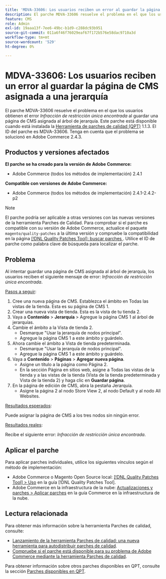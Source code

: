 ```yaml
---
title: 'MDVA-33606: Los usuarios reciben un error al guardar la página de CMS asignada a una jerarquía'
description: El parche MDVA-33606 resuelve el problema en el que los usuarios obtienen el error "Infracción de restricción única encontrada" al guardar una página de CMS asignada al árbol de jerarquía. Este parche está disponible cuando está instalada la [Quality Patches Tool (QPT)](https://experienceleague.adobe.com/en/docs/commerce-operations/tools/quality-patches-tool/quality-patches-tool-to-self-serve-quality-patches) 1.1.3. El ID del parche es MDVA-33606. Tenga en cuenta que el problema se solucionó en Adobe Commerce 2.4.3.
feature: CMS
role: Admin
exl-id: 19aaa13f-7ee6-49bc-b1d9-c288dc93b951
source-git-commit: 011a6f46f76029eaf67f172b576e58dac9710a3d
workflow-type: tm+mt
source-wordcount: '529'
ht-degree: 0%

---
```


# MDVA-33606: Los usuarios reciben un error al guardar la página de CMS asignada a una jerarquía

El parche MDVA-33606 resuelve el problema en el que los usuarios obtienen el error *Infracción de restricción única encontrada* al guardar una página de CMS asignada al árbol de jerarquía. Este parche está disponible cuando está instalada la [Herramienta de parches de calidad (QPT)](https://experienceleague.adobe.com/en/docs/commerce-operations/tools/quality-patches-tool/quality-patches-tool-to-self-serve-quality-patches) 1.1.3. El ID del parche es MDVA-33606. Tenga en cuenta que el problema se solucionó en Adobe Commerce 2.4.3.

## Productos y versiones afectados

**El parche se ha creado para la versión de Adobe Commerce:**

* Adobe Commerce (todos los métodos de implementación) 2.4.1

**Compatible con versiones de Adobe Commerce:**

* Adobe Commerce (todos los métodos de implementación) 2.4.1-2.4.2-p2

>[!NOTE]
>
>El parche podría ser aplicable a otras versiones con las nuevas versiones de la herramienta Parches de Calidad. Para comprobar si el parche es compatible con su versión de Adobe Commerce, actualice el paquete `magento/quality-patches` a la última versión y compruebe la compatibilidad en la página [[!DNL Quality Patches Tool]: buscar parches ](https://experienceleague.adobe.com/en/docs/commerce-operations/tools/quality-patches-tool/quality-patches-tool-to-self-serve-quality-patches). Utilice el ID de parche como palabra clave de búsqueda para localizar el parche.

## Problema

Al intentar guardar una página de CMS asignada al árbol de jerarquía, los usuarios reciben el siguiente mensaje de error: *Infracción de restricción única encontrada*.

<u>Pasos a seguir</u>:

1. Cree una nueva página de CMS. Establezca el ámbito en Todas las vistas de la tienda. Esta es su página de CMS 1.
1. Crear una nueva vista de tienda. Esta es la vista de tu tienda 2.
1. Vaya a **Contenido** > **Jerarquía** > Agregue la página CMS 1 al árbol de jerarquías.
1. Cambie el ámbito a la Vista de tienda 2.
   * Desmarque &quot;Usar la jerarquía de nodos principal&quot;.
   * Agregue la página CMS 1 a este ámbito y guárdelo.
1. Ahora cambie el ámbito a Vista de tienda predeterminada.
   * Desmarque &quot;Usar la jerarquía de nodos principal&quot;.
   * Agregue la página CMS 1 a este ámbito y guárdelo.
1. Vaya a **Contenido** > **Páginas** > **Agregar nueva página**.
   * Asigne un título a la página como Página 2.
   * En la sección Página en sitios web, asigne a Todas las vistas de la tienda y a las vistas de la tienda (Vista de la tienda predeterminada y Vista de la tienda 2) y haga clic en **Guardar página**.
1. En la página de edición de CMS, abra la pestaña Jerarquía.
   * Asigne la página 2 al nodo Store View 2, al nodo Default y al nodo All Websites.

<u>Resultados esperados</u>:

Puede asignar la página de CMS a los tres nodos sin ningún error.

<u>Resultados reales</u>:

Recibe el siguiente error: *Infracción de restricción única encontrada*.

## Aplicar el parche

Para aplicar parches individuales, utilice los siguientes vínculos según el método de implementación:

* Adobe Commerce o Magento Open Source local: [[!DNL Quality Patches Tool] > Uso](/help/tools/quality-patches-tool/usage.md) en la guía [!DNL Quality Patches Tool].
* Adobe Commerce en la infraestructura de la nube: [Actualizaciones y parches > Aplicar parches](https://experienceleague.adobe.com/docs/commerce-cloud-service/user-guide/develop/upgrade/apply-patches.html) en la guía Commerce en la infraestructura de la nube.

## Lectura relacionada

Para obtener más información sobre la herramienta Parches de calidad, consulte:

* [Lanzamiento de la herramienta Parches de calidad: una nueva herramienta para autodistribuir parches de calidad](https://experienceleague.adobe.com/en/docs/commerce-operations/tools/quality-patches-tool/quality-patches-tool-to-self-serve-quality-patches).
* [Compruebe si el parche está disponible para su problema de Adobe Commerce mediante la herramienta Parches de calidad](/help/tools/quality-patches-tool/patches-available-in-qpt/check-patch-for-magento-issue-with-magento-quality-patches.md).

Para obtener información sobre otros parches disponibles en QPT, consulte la sección [Parches disponibles en QPT](https://support.magento.com/hc/en-us/sections/360010506631-Patches-available-in-MQP-tool-).
